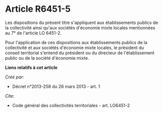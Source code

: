 # Article R6451-5

Les dispositions du présent titre s'appliquent aux établissements publics de la collectivité ainsi qu'aux sociétés d'économie
mixte locales mentionnées au 7° de l'article LO 6451-2.

Pour l'application de ces dispositions aux établissements publics de la collectivité et aux sociétés d'économie mixte
locales, le président du conseil territorial s'entend du président ou du directeur de l'établissement public ou de la société
d'économie mixte.

**Liens relatifs à cet article**

_Créé par_:

  - Décret n°2013-258 du 26 mars 2013 - art. 1

_Cite_:

  - Code général des collectivités territoriales - art. LO6451-2
